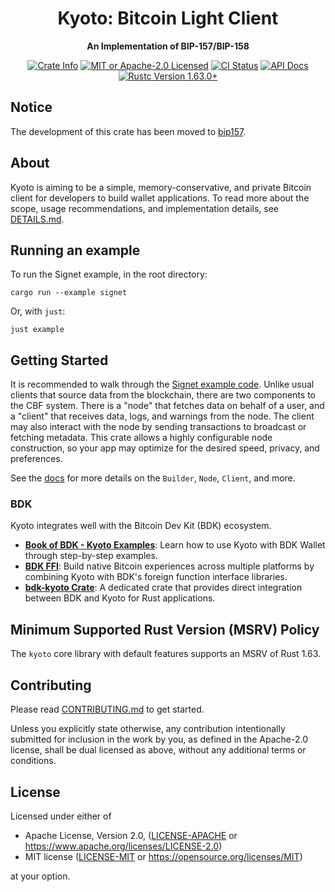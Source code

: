<div align="center">
  <h1>Kyoto: Bitcoin Light Client</h1>
  <p>
    <strong>An Implementation of BIP-157/BIP-158</strong>
  </p>

  <p>
    <a href="https://crates.io/crates/kyoto-cbf"><img alt="Crate Info" src="https://img.shields.io/crates/v/kyoto-cbf.svg"/></a>
    <a href="https://github.com/2140-dev/kyoto/blob/master/LICENSE"><img alt="MIT or Apache-2.0 Licensed" src="https://img.shields.io/badge/license-MIT%2FApache--2.0-blue.svg"/></a>
    <a href="https://github.com/2140-dev/kyoto/actions?query=workflow%3A%22Build+%26+Test%22"><img alt="CI Status" src="https://github.com/2140-dev/kyoto/workflows/CI/badge.svg"/></a>
    <a href="https://docs.rs/kyoto-cbf"><img alt="API Docs" src="https://img.shields.io/badge/docs.rs-kyoto_cbf-green"/></a>
    <a href="https://blog.rust-lang.org/2022/08/11/Rust-1.63.0.html"><img alt="Rustc Version 1.63.0+" src="https://img.shields.io/badge/rustc-1.63.0%2B-lightgrey.svg"/></a>
  </p>
</div>

## Notice

The development of this crate has been moved to [bip157](https://crates.io/crates/bip157).

## About

Kyoto is aiming to be a simple, memory-conservative, and private Bitcoin client for developers to build wallet applications. To read more about the scope, usage recommendations, and implementation details, see [DETAILS.md](./doc/DETAILS.md).

## Running an example

To run the Signet example, in the root directory:

```
cargo run --example signet
```

Or, with `just`:

```
just example
```

## Getting Started

It is recommended to walk through the [Signet example code](./example/signet.rs). Unlike usual clients that source data from the blockchain, there are two components to the CBF system. There is a "node" that fetches data on behalf of a user, and a "client" that receives data, logs, and warnings from the node. The client may also interact with the node by sending transactions to broadcast or fetching metadata. This crate allows a highly configurable node construction, so your app may optimize for the desired speed, privacy, and preferences.

See the [docs](https://docs.rs/kyoto-cbf) for more details on the `Builder`, `Node`, `Client`, and more.

### BDK

Kyoto integrates well with the Bitcoin Dev Kit (BDK) ecosystem.

* **[Book of BDK - Kyoto Examples](https://bookofbdk.com/cookbook/syncing/kyoto/)**: Learn how to use Kyoto with BDK Wallet through step-by-step examples.
* **[BDK FFI](https://github.com/bitcoindevkit/bdk-ffi)**: Build native Bitcoin experiences across multiple platforms by combining Kyoto with BDK's foreign function interface libraries.
* **[bdk-kyoto Crate](https://github.com/bitcoindevkit/bdk-kyoto)**: A dedicated crate that provides direct integration between BDK and Kyoto for Rust applications.

## Minimum Supported Rust Version (MSRV) Policy

The `kyoto` core library with default features supports an MSRV of Rust 1.63.

## Contributing

Please read [CONTRIBUTING.md](./CONTRIBUTING.md) to get started.

Unless you explicitly state otherwise, any contribution intentionally submitted for inclusion in the work by you, as defined in the Apache-2.0 license, shall be dual licensed as above, without any additional terms or conditions.

## License

Licensed under either of

* Apache License, Version 2.0, ([LICENSE-APACHE](LICENSE-APACHE) or <https://www.apache.org/licenses/LICENSE-2.0>)
* MIT license ([LICENSE-MIT](LICENSE-MIT) or <https://opensource.org/licenses/MIT>)

at your option.
